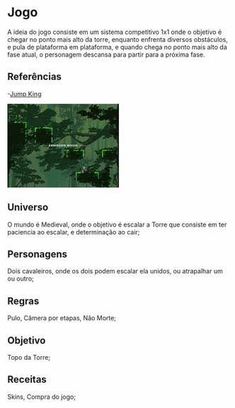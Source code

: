# Jogo
A ideia do jogo consiste em um sistema competitivo 1x1 onde o objetivo é chegar no ponto mais alto da torre, enquanto enfrenta diversos obstáculos, e pula de plataforma em plataforma, e quando chega no ponto mais alto da fase atual, o personagem descansa para partir para a próxima fase.

## Referências

-[Jump King](https://www.youtube.com/watch?v=qL2cQ0JAb4M)

<img src="img/jumpKingFoto.jpg" width="50%" height="50%" justify-content="center" align-items="center" text-align="center"></img>
</div>

## Universo

O mundo é Medieval, onde o objetivo é escalar a Torre que consiste em ter paciencia ao escalar, e determinação ao cair;

## Personagens

Dois cavaleiros, onde os dois podem escalar ela unidos, ou atrapalhar um ou outro;

## Regras 

Pulo, Câmera por etapas, Não Morte;

## Objetivo 

Topo da Torre;

## Receitas 

Skins, Compra do jogo;
